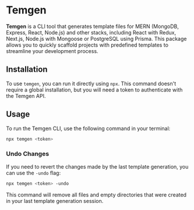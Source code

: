 # Temgen

**Temgen** is a CLI tool that generates template files for MERN (MongoDB, Express, React, Node.js) and other stacks, including React with Redux, Next.js, Node.js with Mongoose or PostgreSQL using Prisma. This package allows you to quickly scaffold projects with predefined templates to streamline your development process.

## Installation

To use `temgen`, you can run it directly using `npx`. This command doesn't require a global installation, but you will need a token to authenticate with the Temgen API.

## Usage

To run the Temgen CLI, use the following command in your terminal:

```bash
npx temgen <token>
```

### Undo Changes

If you need to revert the changes made by the last template generation, you can use the `-undo` flag:

```bash
npx temgen <token> -undo
```

This command will remove all files and empty directories that were created in your last template generation session.
